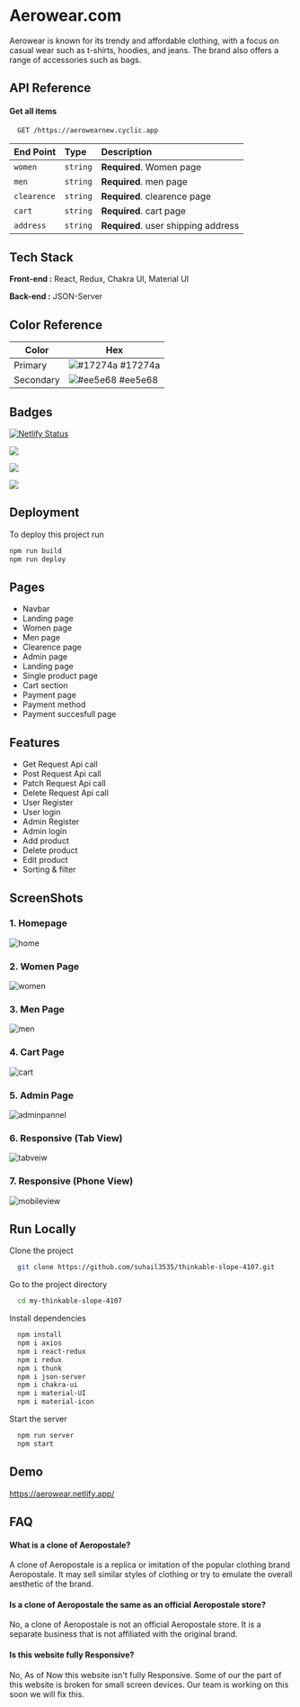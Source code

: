 
# Aerowear.com

Aerowear is known for its trendy and affordable clothing, with a focus on casual wear such as t-shirts, hoodies, and jeans. The brand also offers a range of accessories such as bags.


## API Reference

#### Get all items

```http
  GET /https://aerowearnew.cyclic.app
```

| End Point| Type     | Description                |
| :-------- | :------- | :---------------------- |
| `women` | `string` | **Required**. Women page |
| `men` | `string` | **Required**. men page |
| `clearence` | `string` | **Required**. clearence page |
| `cart` | `string` | **Required**. cart page|
| `address` | `string` | **Required**. user shipping address |




## Tech Stack

**Front-end :** React, Redux, Chakra UI, Material UI

**Back-end :** JSON-Server

## Color Reference

| Color             | Hex                                                                |
| ----------------- | ------------------------------------------------------------------ |
| Primary | ![#17274a](https://via.placeholder.com/10/17274a?text=+) #17274a |
| Secondary | ![#ee5e68](https://via.placeholder.com/10/ee5e68?text=+) #ee5e68 |



## Badges


[![Netlify Status](https://api.netlify.com/api/v1/badges/b05289d0-09c8-4f2a-833c-a58d8cd7a1fd/deploy-status)](https://aerowear.netlify.app/)

[![](https://img.shields.io/github/last-commit/suhail3535/thinkable-slope-4107?logo=Aerowear&style=for-the-badge)]()

[![](https://img.shields.io/github/contributors-anon/suhail3535/thinkable-slope-4107?style=for-the-badge)]()

[![](https://img.shields.io/github/languages/count/suhail3535/thinkable-slope-4107?style=for-the-badge)]()


## Deployment

To deploy this project run

```bash
npm run build
npm run deploy
```


## Pages

- Navbar
- Landing page
- Women page
- Men page
- Clearence page
- Admin page
- Landing page
- Single product page
- Cart section
- Payment page
- Payment method
- Payment succesfull page

## Features
- Get Request Api call
- Post Request Api call
- Patch Request Api call
- Delete Request Api call
- User Register
- User login 
- Admin Register
- Admin login 
- Add product
- Delete product
- Edit product
- Sorting & filter

## ScreenShots
### 1. Homepage
![home](https://user-images.githubusercontent.com/110021464/222483483-7eb2c6ac-b8d7-447d-89e6-19ed1845c597.png)
### 2. Women Page
![women](https://user-images.githubusercontent.com/110021464/222483629-c972b512-cdd2-4e13-a10a-d604232c5f44.png)
### 3. Men Page
![men](https://user-images.githubusercontent.com/110021464/222483650-88bb0989-9215-4e23-ab68-1476636d09cd.png)
### 4. Cart Page
![cart](https://user-images.githubusercontent.com/110021464/222483675-eea1d198-a787-423f-92e3-b18c142ae5a6.png)
<!--![Screenshot (137)](https://user-images.githubusercontent.com/112754439/222426239-dee8cd63-3b68-4754-98c1-f4fe8a89e300.png)
![Screenshot (138)](https://user-images.githubusercontent.com/112754439/222426322-e903ae80-1511-4bf4-bc69-ec2e602cb8ec.png)
![Screenshot (139)](https://user-images.githubusercontent.com/112754439/222426349-a1b407d5-9ac4-423e-b235-9503142f7dc9.png)
![Screenshot (150)](https://user-images.githubusercontent.com/112754439/222426434-00b4850e-d647-4a01-9d36-40e7baa1e15d.png)
![paymentpage](https://user-images.githubusercontent.com/112754439/222429318-1ee19784-269a-4cfe-8bfe-0730368f88f4.png)-->
### 5. Admin Page
![adminpannel](https://user-images.githubusercontent.com/112754439/222429357-ecd1712c-8796-4ded-83db-f9a572816f9d.png)
### 6. Responsive (Tab View)
![tabveiw](https://user-images.githubusercontent.com/112754439/222456763-37cab0e9-4230-4558-87ba-921ffc450dd2.png)
### 7. Responsive (Phone View)
![mobileview](https://user-images.githubusercontent.com/112754439/222429257-01fcb2f7-d0a9-4d48-bcd7-c3633f0d6c81.png)

## Run Locally

Clone the project

```bash
  git clone https://github.com/suhail3535/thinkable-slope-4107.git
```

Go to the project directory

```bash
  cd my-thinkable-slope-4107
```

Install dependencies

```bash
  npm install
  npm i axios 
  npm i react-redux 
  npm i redux 
  npm i thunk
  npm i json-server 
  npm i chakra-ui 
  npm i material-UI 
  npm i material-icon  
```

Start the server

```bash
  npm run server
  npm start
```


## Demo

https://aerowear.netlify.app/


## FAQ

#### What is a clone of Aeropostale?

A clone of Aeropostale is a replica or imitation of the popular clothing brand Aeropostale. It may sell similar styles of clothing or try to emulate the overall aesthetic of the brand.

#### Is a clone of Aeropostale the same as an official Aeropostale store?

No, a clone of Aeropostale is not an official Aeropostale store. It is a separate business that is not affiliated with the original brand.

#### Is this website fully Responsive?

No, As of Now this website isn't fully Responsive. Some of our the part of this website is broken for small screen devices. Our team is working on this soon we will fix this.

